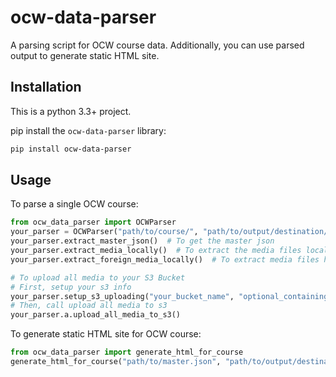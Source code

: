 # ocw-data-parser

A parsing script for OCW course data. Additionally, you can use parsed output to generate static HTML site.

## Installation
This is a python 3.3+ project.

pip install the `ocw-data-parser` library:
```bash
pip install ocw-data-parser
```

## Usage
To parse a single OCW course:
```python
from ocw_data_parser import OCWParser
your_parser = OCWParser("path/to/course/", "path/to/output/destination/")
your_parser.extract_master_json()  # To get the master json
your_parser.extract_media_locally()  # To extract the media files locally inside output directory
your_parser.extract_foreign_media_locally()  # To extract media files hosted on the Akamai cloud

# To upload all media to your S3 Bucket
# First, setup your s3 info
your_parser.setup_s3_uploading("your_bucket_name", "optional_containing_folder")
# Then, call upload all media to s3
your_parser.a.upload_all_media_to_s3()

```

To generate static HTML site for OCW course:
```python
from ocw_data_parser import generate_html_for_course
generate_html_for_course("path/to/master.json", "path/to/output/destination/")
```
